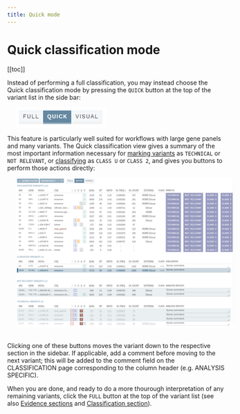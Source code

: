```yaml
---
title: Quick mode
---
```


# Quick classification mode

[[toc]]

Instead of performing a full classification, you may instead choose the Quick classification mode by pressing the `QUICK` button at the top of the variant list in the side bar: 

<div style="text-indent: 4%;"><img src="./img/sidebar_modes_quick.png"></div>

This feature is particularly well suited for workflows with large gene panels and many variants. The Quick classification view gives a summary of the most important information necessary for [marking variants](/manual/evidence-sections.html#mark-as-verified-technical-not-relevant) as `TECHNICAL` or `NOT RELEVANT`, or [classifying](/manual/classification-section.html#set-variant-class) as `CLASS U` or `CLASS 2`, and gives you buttons to perform those actions directly:

<div style="text-indent: 4%;"><img src="./img/quick_classification.png"></div>
<br>

Clicking one of these buttons moves the variant down to the respective section in the sidebar. If applicable, add a comment before moving to the next variant; this will be added to the comment field on the CLASSIFICATION page corresponding to the column header (e.g. ANALYSIS SPECIFIC).

When you are done, and ready to do a more thourough interpretation of any remaining variants, click the `FULL` button at the top of the variant list (see also [Evidence sections](/manual/evidence-sections.html) and [Classification section](/manual/classification-section.html)).
